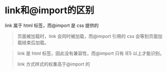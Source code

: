 # link和@import的区别

link 属于 html 标签，而@import 是 css 提供的

> 页面被加载时，link 会同时被加载，而@import 引用的 css 会等到页面加载结束后加载。

> link 是 html 标签，因此没有兼容性，而@import 只有 IE5 以上才能识别。
>  
> link 方式样式的权重高于@import 的
